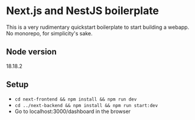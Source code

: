 # Next.js and NestJS boilerplate

This is a very rudimentary quickstart boilerplate to start building a webapp.
No monorepo, for simplicity's sake.

## Node version

18.18.2

## Setup

- `cd next-frontend && npm install && npm run dev`
- `cd ../next-backend && npm install && npm run start:dev`
- Go to localhost:3000/dashboard in the browser